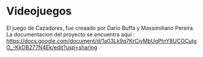 # Videojuegos
El juego de Cazadores, fue creaado por Dario Buffa y Massimiliano Pereira.
La documentacion del proyecto se encuentra aqui : https://docs.google.com/document/d/1a03Lk9q7KrCiyMbUgPtnY8UCOCutgO_-KkOB277N4Ek/edit?usp=sharing

